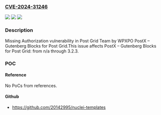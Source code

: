 ### [CVE-2024-31246](https://cve.mitre.org/cgi-bin/cvename.cgi?name=CVE-2024-31246)
![](https://img.shields.io/static/v1?label=Product&message=PostX%20%E2%80%93%20Gutenberg%20Blocks%20for%20Post%20Grid&color=blue)
![](https://img.shields.io/static/v1?label=Version&message=n%2Fa&color=blue)
![](https://img.shields.io/static/v1?label=Vulnerability&message=CWE-862%20Missing%20Authorization&color=brighgreen)

### Description

Missing Authorization vulnerability in Post Grid Team by WPXPO PostX – Gutenberg Blocks for Post Grid.This issue affects PostX – Gutenberg Blocks for Post Grid: from n/a through 3.2.3.

### POC

#### Reference
No PoCs from references.

#### Github
- https://github.com/20142995/nuclei-templates

